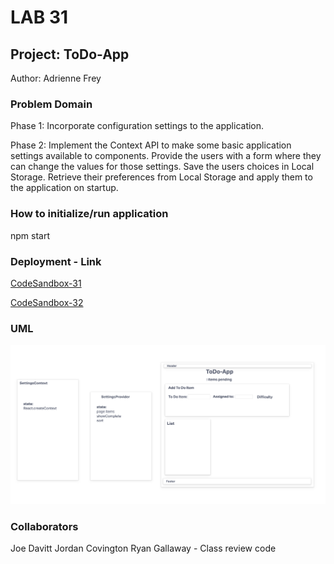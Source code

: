 # LAB 31

## Project: ToDo-App

Author: Adrienne Frey

### Problem Domain

Phase 1: Incorporate configuration settings to the application.

Phase 2: Implement the Context API to make some basic application settings available to components.
         Provide the users with a form where they can change the values for those settings.
         Save the users choices in Local Storage.
         Retrieve their preferences from Local Storage and apply them to the application on startup.

### How to initialize/run application

npm start

### Deployment - Link

[CodeSandbox-31](https://codesandbox.io/p/github/afrey09/todo-app/main?file=%2FREADME.md&workspace=%257B%2522activeFileId%2522%253A%2522clfrqpax2000vg2fp5oqj082j%2522%252C%2522openFiles%2522%253A%255B%2522%252FREADME.md%2522%255D%252C%2522sidebarPanel%2522%253A%2522EXPLORER%2522%252C%2522gitSidebarPanel%2522%253A%2522COMMIT%2522%252C%2522spaces%2522%253A%257B%2522clfrqpcw2000x3b6ipuxjaiq5%2522%253A%257B%2522key%2522%253A%2522clfrqpcw2000x3b6ipuxjaiq5%2522%252C%2522name%2522%253A%2522Default%2522%252C%2522devtools%2522%253A%255B%257B%2522key%2522%253A%2522clfrqpcw2000y3b6i8gtiadrc%2522%252C%2522type%2522%253A%2522PROJECT_SETUP%2522%252C%2522isMinimized%2522%253Afalse%257D%255D%257D%257D%252C%2522currentSpace%2522%253A%2522clfrqpcw2000x3b6ipuxjaiq5%2522%252C%2522spacesOrder%2522%253A%255B%2522clfrqpcw2000x3b6ipuxjaiq5%2522%255D%252C%2522hideCodeEditor%2522%253Afalse%257D)

[CodeSandbox-32](https://codesandbox.io/p/github/afrey09/todo-app/context-methods?file=%2FREADME.md&workspace=%257B%2522activeFileId%2522%253A%2522clfrqpax2000vg2fp5oqj082j%2522%252C%2522openFiles%2522%253A%255B%255D%252C%2522sidebarPanel%2522%253A%2522EXPLORER%2522%252C%2522gitSidebarPanel%2522%253A%2522COMMIT%2522%252C%2522spaces%2522%253A%257B%2522clft51clw007m3b6igwft9mdd%2522%253A%257B%2522key%2522%253A%2522clft51clw007m3b6igwft9mdd%2522%252C%2522name%2522%253A%2522Default%2522%252C%2522devtools%2522%253A%255B%257B%2522key%2522%253A%2522clft52k3v00y43b6ilvh2rc3u%2522%252C%2522type%2522%253A%2522PROJECT_SETUP%2522%252C%2522isMinimized%2522%253Afalse%257D%252C%257B%2522type%2522%253A%2522TASK_LOG%2522%252C%2522taskId%2522%253A%2522start%2522%252C%2522key%2522%253A%2522clft51ho900ee3b6iivpti4na%2522%252C%2522isMinimized%2522%253Afalse%257D%252C%257B%2522type%2522%253A%2522PREVIEW%2522%252C%2522taskId%2522%253A%2522start%2522%252C%2522port%2522%253A3000%252C%2522key%2522%253A%2522clft51hih00cs3b6iwnnudqj1%2522%252C%2522isMinimized%2522%253Afalse%257D%255D%257D%257D%252C%2522currentSpace%2522%253A%2522clft51clw007m3b6igwft9mdd%2522%252C%2522spacesOrder%2522%253A%255B%2522clft51clw007m3b6igwft9mdd%2522%255D%252C%2522hideCodeEditor%2522%253Afalse%257D)

### UML

![UML](./assets/ToDoApp-UML.png)

### Collaborators

Joe Davitt 
Jordan Covington
Ryan Gallaway - Class review code